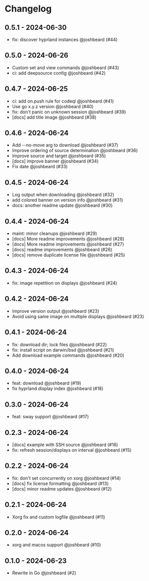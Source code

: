 # Changelog

## 0.5.1 - 2024-06-30

- fix: discover hyprland instances @joshbeard (#44)

## 0.5.0 - 2024-06-26

- Custom set and view commands @joshbeard (#43)
- ci: add deepsource config @joshbeard (#42)

## 0.4.7 - 2024-06-25

- ci: add on.push rule for codeql @joshbeard (#41)
- Use go x.y.z version @joshbeard (#40)
- fix: don't panic on unknown session @joshbeard (#39)
- [docs] add title image @joshbeard (#38)

## 0.4.6 - 2024-06-24

- Add --no-move arg to download @joshbeard (#37)
- Improve ordering of source determination @joshbeard (#36)
- Improve source and target @joshbeard (#35)
- [docs] improve banner @joshbeard (#34)
- Fix date @joshbeard (#33)

## 0.4.5 - 2024-06-24

- Log output when downloading @joshbeard (#32)
- add colored banner on version info @joshbeard (#31)
- docs: another readme update @joshbeard (#30)

## 0.4.4 - 2024-06-24

- maint: minor cleanups @joshbeard (#29)
- [docs] More readme improvements @joshbeard (#28)
- [docs] More readme improvements @joshbeard (#27)
- [docs] readme improvements @joshbeard (#26)
- [docs] remove duplicate license file @joshbeard (#25)

## 0.4.3 - 2024-06-24

- fix: image repetition on displays @joshbeard (#24)

## 0.4.2 - 2024-06-24

- Improve version output @joshbeard (#23)
- Avoid using same image on multiple displays @joshbeard (#23)

## 0.4.1 - 2024-06-24

- fix: download dir; lock files @joshbeard (#22)
- fix: install script on darwin/bsd @joshbeard (#21)
- Add download example commands @joshbeard (#20)

## 0.4.0 - 2024-06-24

- feat: download @joshbeard (#19)
- fix hyprland display index @joshbeard (#18)

## 0.3.0 - 2024-06-24

- feat: sway support @joshbeard (#17)

## 0.2.3 - 2024-06-24

- [docs] example with SSH source @joshbeard (#16)
- fix: refresh session/displays on interval @joshbeard (#15)

## 0.2.2 - 2024-06-24

- fix: don't set concurrently on xorg @joshbeard (#14)
- [docs] fix license formatting @joshbeard (#13)
- [docs] minor readme updates @joshbeard (#12)

## 0.2.1 - 2024-06-24

- Xorg fix and custom logfile @joshbeard (#11)

## 0.2.0 - 2024-06-24

- xorg and macos support @joshbeard (#10)

## 0.1.0 - 2024-06-23

- Rewrite in Go @joshbeard (#2)
